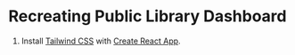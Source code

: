 # Recreating Public Library Dashboard

1. Install [Tailwind CSS](https://tailwindcss.com/) with [Create React App](https://create-react-app.dev/).
